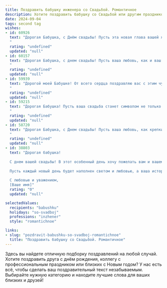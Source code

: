 ```yaml
---
title: Поздравить бабушку инженера со Свадьбой. Романтичное
description: Хотите поздравить бабушку со Свадьбой или другим праздником? Наш ИИ создаст незабываемое поздравление, а вы обязательно выделитесь среди других.  
date: 2024-09-04
tags: second tag
wishes:
- id: 60926
  text: "Дорогая Бабушка, с Днём свадьбы! Пусть эта новая глава вашей жизни будет наполнена любовью, счастьем и теплом! Ваша инженерная душа, безусловно, найдёт гениальные решения для создания идеального семейного очага. Желаю вам безграничного счастья и любви!
  "
  rating: "undefined"
  updated: "null"
- id: 60157
  text: "Дорогая Бабушка, с днем свадьбы! Пусть ваша любовь, как и ваш талант инженера, будет прочной, гармоничной и  всегда приносит радость. Желаю вам долгих лет счастливой жизни, наполненной любовью, теплотой и  радостью совместных свершений!
  "
  rating: "undefined"
  updated: "null"
- id: 59939
  text: "Дорогой моей Бабушке! От всего сердца поздравляю вас с этим чудесным днем! Пусть ваша свадьба станет не просто праздником, а началом новой, яркой главы в вашей жизни. Желаю вам, чтобы ваша любовь, крепкая и верная, словно стальной мост, построенный руками талантливого инженера, вела вас по жизни к счастью и благополучию.
  "
  rating: "undefined"
  updated: "null"
- id: 59215
  text: "Дорогая Бабушка! Пусть ваша свадьба станет символом не только вашей любви, но и вечного инженерного чуда, где душа и сердце соединяются в гармонии, а каждый день — это новая, прекрасная постройка вашего счастья!
  "
  rating: "undefined"
  updated: "null"
- id: 58720
  text: "Дорогая Бабушка, с Днем свадьбы! Пусть ваша любовь, как крепкий инженерный проект, будет прочной и долговечной, а семейное счастье - вдохновляющим результатом вашей совместной жизни.
  "
  rating: "undefined"
  updated: "null"
- id: 38803
  text: "Дорогая бабушка!
  
  С днем вашей свадьбы! В этот особенный день хочу пожелать вам и вашему избраннику безграничного счастья, понимания и нежности. Вы всегда были для нас примером силы и поддержки, как инженер строит надежные мосты, так и вы создали крепкие и теплые отношения, которые вдохновляют нас всех.
  
  Пусть каждый новый день будет наполнен светом и любовью, а ваша история будет продолжаться яркими страницами совместного счастья. Желаю вам здоровья, гармонии и нескончаемого романтического настроения.
  
  С любовью и уважением,
  [Ваше имя]"
  rating: "0"
  updated: "null"

selectedValues:
  recipients: "babushku"
  holidays: "so-svadboj"
  professions: "inzhener"
  style: "romantichnoe"

links:
- slug: "pozdravit-babushku-so-svadboj-romantichnoe"
  title: "Поздравить бабушку со Свадьбой. Романтичное"
---
```


Здесь вы найдете отличную подборку поздравлений на любой случай. 
Хотите поздравить друга с днём рождения, коллегу с профессиональным праздником или близких с Новым годом? У нас есть всё, чтобы сделать ваш поздравительный текст незабываемым. Выбирайте нужную категорию и находите лучшие слова для ваших близких и друзей!
